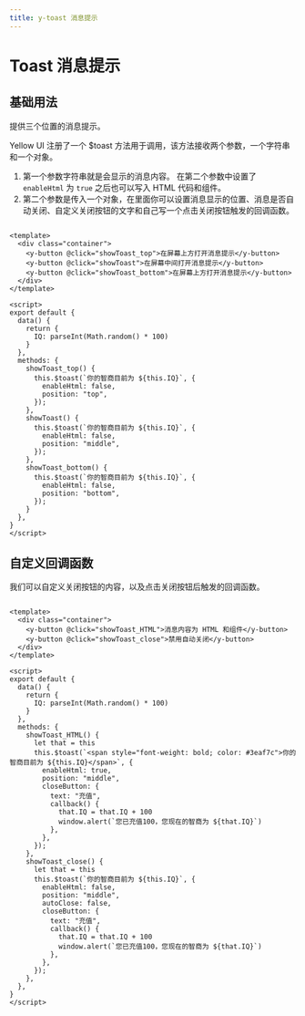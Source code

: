 ```yaml
---
title: y-toast 消息提示
---
```


# Toast 消息提示

## 基础用法

提供三个位置的消息提示。

<ClientOnly>
<yToast-demo></yToast-demo>
</ClientOnly>

Yellow UI 注册了一个 $toast 方法用于调用，该方法接收两个参数，一个字符串和一个对象。

1. 第一个参数字符串就是会显示的消息内容。 在第二个参数中设置了 `enableHtml` 为 `true` 之后也可以写入 HTML 代码和组件。
2. 第二个参数是传入一个对象，在里面你可以设置消息显示的位置、消息是否自动关闭、自定义关闭按钮的文字和自己写一个点击关闭按钮触发的回调函数。

```vue

<template>
  <div class="container">
    <y-button @click="showToast_top">在屏幕上方打开消息提示</y-button>
    <y-button @click="showToast">在屏幕中间打开消息提示</y-button>
    <y-button @click="showToast_bottom">在屏幕上方打开消息提示</y-button>
  </div>
</template>

<script>
export default {
  data() {
    return {
      IQ: parseInt(Math.random() * 100)
    }
  },
  methods: {
    showToast_top() {
      this.$toast(`你的智商目前为 ${this.IQ}`, {
        enableHtml: false,
        position: "top",
      });
    },
    showToast() {
      this.$toast(`你的智商目前为 ${this.IQ}`, {
        enableHtml: false,
        position: "middle",
      });
    },
    showToast_bottom() {
      this.$toast(`你的智商目前为 ${this.IQ}`, {
        enableHtml: false,
        position: "bottom",
      });
    }
  },
}
</script>
```

## 自定义回调函数

我们可以自定义关闭按钮的内容，以及点击关闭按钮后触发的回调函数。

<ClientOnly>
<yToast-demo-2></yToast-demo-2>
</ClientOnly>

```vue

<template>
  <div class="container">
    <y-button @click="showToast_HTML">消息内容为 HTML 和组件</y-button>
    <y-button @click="showToast_close">禁用自动关闭</y-button>
  </div>
</template>

<script>
export default {
  data() {
    return {
      IQ: parseInt(Math.random() * 100)
    }
  },
  methods: {
    showToast_HTML() {
      let that = this
      this.$toast(`<span style="font-weight: bold; color: #3eaf7c">你的智商目前为 ${this.IQ}</span>`, {
        enableHtml: true,
        position: "middle",
        closeButton: {
          text: "充值",
          callback() {
            that.IQ = that.IQ + 100
            window.alert(`您已充值100，您现在的智商为 ${that.IQ}`)
          },
        },
      });
    },
    showToast_close() {
      let that = this
      this.$toast(`你的智商目前为 ${this.IQ}`, {
        enableHtml: false,
        position: "middle",
        autoClose: false,
        closeButton: {
          text: "充值",
          callback() {
            that.IQ = that.IQ + 100
            window.alert(`您已充值100，您现在的智商为 ${that.IQ}`)
          },
        },
      });
    },
  },
}
</script>
```